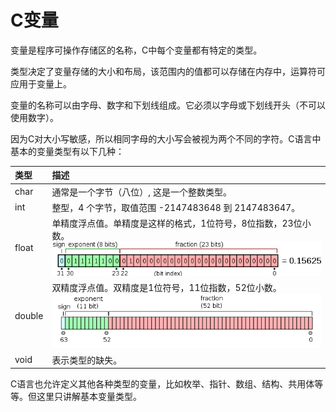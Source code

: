 # C变量

变量是程序可操作存储区的名称，C中每个变量都有特定的类型。

类型决定了变量存储的大小和布局，该范围内的值都可以存储在内存中，运算符可应用于变量上。

变量的名称可以由字母、数字和下划线组成。它必须以字母或下划线开头（不可以使用数字）。

因为C对大小写敏感，所以相同字母的大小写会被视为两个不同的字符。C语言中基本的变量类型有以下几种：

| 类型   | 描述                                                         |
| :----- | :----------------------------------------------------------- |
| char   | 通常是一个字节（八位）, 这是一个整数类型。                   |
| int    | 整型，4 个字节，取值范围 -2147483648 到 2147483647。         |
| float  | 单精度浮点值。单精度是这样的格式，1位符号，8位指数，23位小数。![img](img/单精度浮点数描述.png) |
| double | 双精度浮点值。双精度是1位符号，11位指数，52位小数。![img](img/双精度浮点数描述.png) |
| void   | 表示类型的缺失。                                             |

C语言也允许定义其他各种类型的变量，比如枚举、指针、数组、结构、共用体等等。但这里只讲解基本变量类型。